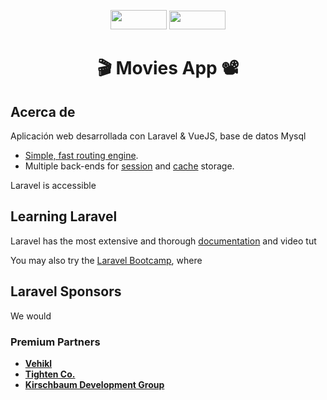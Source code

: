 <p align="center">
    <img src="https://cdn.icon-icons.com/icons2/2530/PNG/512/laravel_button_icon_151953.png" width="90" height="31">
    <img src="https://cdn.icon-icons.com/icons2/2530/PNG/512/vue_button_icon_151943.png" width="90" height="30">
</p>
<h1 align="center">
🎬 Movies App 📽️
</h1>

## Acerca de

Aplicación web desarrollada con Laravel & VueJS, base de datos Mysql

- [Simple, fast routing engine](https://laravel.com/docs/routing).
- Multiple back-ends for [session](https://laravel.com/docs/session) and [cache](https://laravel.com/docs/cache) storage.


Laravel is accessible
## Learning Laravel

Laravel has the most extensive and thorough [documentation](https://laravel.com/docs) and video tut

You may also try the [Laravel Bootcamp](https://bootcamp.laravel.com), where 

## Laravel Sponsors

We would 
### Premium Partners

- **[Vehikl](https://vehikl.com/)**
- **[Tighten Co.](https://tighten.co)**
- **[Kirschbaum Development Group](https://kirschbaumdevelopment.com)**